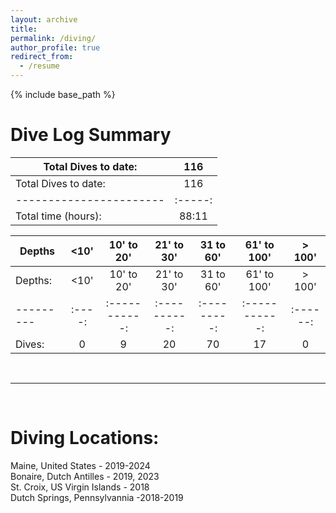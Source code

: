 ```yaml
---
layout: archive
title: 
permalink: /diving/
author_profile: true
redirect_from:
  - /resume
---
```


{% include base_path %}

# Dive Log Summary

| Total Dives to date:  |	116   |
|-----------------------|:-----:|
| Total Dives to date:  |	116   |
|-----------------------|:-----:|
| Total time (hours):   | 88:11 |


| Depths  |	<10' |	10' to 20' | 21' to 30' |	31 to 60' |	61' to 100' |	> 100' |
|---------|:----:|:-----------:|:----------:|:---------:|:-----------:|:------:|
| Depths: |	<10' |	10' to 20' | 21' to 30' |	31 to 60' |	61' to 100' |	> 100' |
|---------|:----:|:-----------:|:----------:|:---------:|:-----------:|:------:|
| Dives:  |		0	 |  9	         | 20         |  70	      | 17	        | 0	     |

<br>

*****************************************
<br>

# Diving Locations:

Maine, United States - 2019-2024  
Bonaire, Dutch Antilles - 2019, 2023  
St. Croix, US Virgin Islands - 2018  
Dutch Springs, Pennsylvannia -2018-2019  


